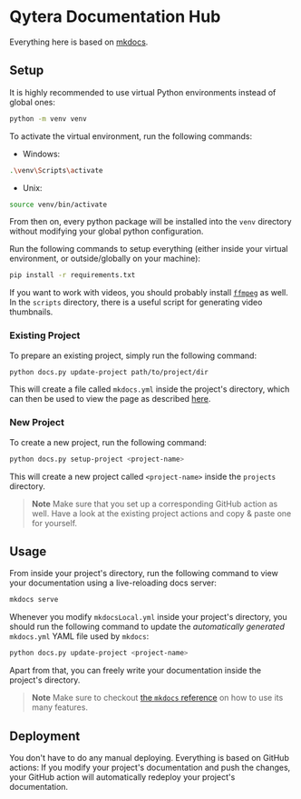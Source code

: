 # Qytera Documentation Hub

Everything here is based on [mkdocs](https://www.mkdocs.org).

## Setup

It is highly recommended to use virtual Python environments instead of global ones:

```sh
python -m venv venv
```

To activate the virtual environment, run the following commands:

- Windows:

```sh
.\venv\Scripts\activate
```

- Unix:

```sh
source venv/bin/activate
```

From then on, every python package will be installed into the `venv` directory without modifying your global python configuration.

Run the following commands to setup everything (either inside your virtual environment, or outside/globally on your machine):

```sh
pip install -r requirements.txt
```

If you want to work with videos, you should probably install [`ffmpeg`](https://ffmpeg.org/) as well.
In the `scripts` directory, there is a useful script for generating video thumbnails.

### Existing Project

To prepare an existing project, simply run the following command:

```sh
python docs.py update-project path/to/project/dir
```

This will create a file called `mkdocs.yml` inside the project's directory, which can then be used to view the page as described [here](#usage).

### New Project

To create a new project, run the following command:

```sh
python docs.py setup-project <project-name>
```

This will create a new project called `<project-name>` inside the `projects` directory.

> **Note**
> Make sure that you set up a corresponding GitHub action as well.
> Have a look at the existing project actions and copy & paste one for yourself.

## Usage

From inside your project's directory, run the following command to view your documentation using a live-reloading docs server:

```sh
mkdocs serve
```

Whenever you modify `mkdocsLocal.yml` inside your project's directory, you should run the following command to update the _automatically generated_ `mkdocs.yml` YAML file used by `mkdocs`:

```sh
python docs.py update-project <project-name>
```

Apart from that, you can freely write your documentation inside the project's directory.

> **Note**
> Make sure to checkout [the `mkdocs` reference](https://squidfunk.github.io/mkdocs-material/reference/) on how to use its many features.

## Deployment

You don't have to do any manual deploying.
Everything is based on GitHub actions: If you modify your project's documentation and push the changes, your GitHub action will automatically redeploy your project's documentation.
